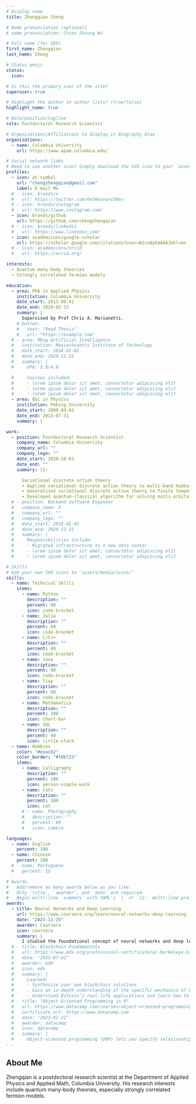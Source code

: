 ```yaml
---
# Display name
title: Zhengqian Cheng

# Name pronunciation (optional)
# name_pronunciation: Chien Shiung Wu

# Full name (for SEO)
first_name: Zhengqian
last_name: Cheng

# Status emoji
status:
  icon:

# Is this the primary user of the site?
superuser: true

# Highlight the author in author lists? (true/false)
highlight_name: true

# Role/position/tagline
role: Postdoctoral Research Scientist

# Organizations/Affiliations to display in Biography blox
organizations:
  - name: Columbia University
    url: https://www.apam.columbia.edu/

# Social network links
# Need to use another icon? Simply download the SVG icon to your `assets/media/icons/` folder.
profiles:
  - icon: at-symbol
    url: "chengzhengqian@gmail.com"
    label: E-mail Me
  # - icon: brands/x
  #   url: https://twitter.com/GetResearchDev
  # - icon: brands/instagram
  #   url: https://www.instagram.com/
  - icon: brands/github
    url: https://github.com/chengzhengqian
  # - icon: brands/linkedin
  #   url: https://www.linkedin.com/
  - icon: academicons/google-scholar
    url: https://scholar.google.com/citations?user=N1vsNyEAAAAJ&hl=en
  # - icon: academicons/orcid
  #   url: https://orcid.org/

interests:
  - Quantum many-body theories
  - Strongly correlated fermion models

education:
  - area: PhD in Applied Physics
    institution: Columbia University
    date_start: 2013-09-01
    date_end: 2020-02-15
    summary: |
      Supervised by Prof Chris A. Marianetti.
    # button:
    #   text: "Read Thesis"
    #   url: "https://example.com"
  # - area: MEng Artificial Intelligence
  #   institution: Massachusetts Institute of Technology
  #   date_start: 2016-01-01
  #   date_end: 2020-12-31
  #   summary: |
  #     GPA: 3.8/4.0

  #     Courses included:
  #     - lorem ipsum dolor sit amet, consectetur adipiscing elit
  #     - lorem ipsum dolor sit amet, consectetur adipiscing elit
  #     - lorem ipsum dolor sit amet, consectetur adipiscing elit
  - area: BSc in Physics
    institution: Peking University
    date_start: 2009-09-01
    date_end: 2013-07-31
    summary: |

work:
  - position: Postdoctoral Research Scientist
    company_name: Columbia University
    company_url: ""
    company_logo: ""
    date_start: 2020-10-01
    date_end: ""
    summary: |2-

      Variational discrete action theory
      - Applied variational discrete action theory to multi-band Hubbard models and strongly correlated systems.
      - Generalized variational discrete action theory to finite temperature, real time, and non-equilibrium cases.
      - Developed quantum-classical algorithm for solving multi-orbital Hubbard model.
  # - position: Backend Software Engineer
  #   company_name: X
  #   company_url: ""
  #   company_logo: ""
  #   date_start: 2016-01-01
  #   date_end: 2020-12-31
  #   summary: |
  #     Responsibilities include:
  #     - Migrated infrastructure to a new data center
  #     - lorem ipsum dolor sit amet, consectetur adipiscing elit
  #     - lorem ipsum dolor sit amet, consectetur adipiscing elit

# Skills
# Add your own SVG icons to `assets/media/icons/`
skills:
  - name: Technical Skills
    items:
      - name: Python
        description: ""
        percent: 80
        icon: code-bracket
      - name: Julia
        description: ""
        percent: 80
        icon: code-bracket
      - name: C/C++
        description: ""
        percent: 80
        icon: code-bracket
      - name: Java
        description: ""
        percent: 80
        icon: code-bracket
      - name: lisp
        description: ""
        percent: 80
        icon: code-bracket
      - name: Mathematica
        description: ""
        percent: 100
        icon: chart-bar
      - name: SQL
        description: ""
        percent: 40
        icon: circle-stack
  - name: Hobbies
    color: "#eeac02"
    color_border: "#f0bf23"
    items:
      - name: Calligraphy
        description: ""
        percent: 100
        icon: person-simple-walk
      - name: Cats
        description: ""
        percent: 100
        icon: cat
      # - name: Photography
      #   description: ""
      #   percent: 80
      #   icon: camera

languages:
  - name: English
    percent: 100
  - name: Chinese
    percent: 100
  # - name: Portuguese
  #   percent: 25

# Awards.
#   Add/remove as many awards below as you like.
#   Only `title`, `awarder`, and `date` are required.
#   Begin multi-line `summary` with YAML's `|` or `|2-` multi-line prefix and indent 2 spaces below.
awards:
  - title: Neural Networks and Deep Learning
    url: https://www.coursera.org/learn/neural-networks-deep-learning
    date: "2023-11-25"
    awarder: Coursera
    icon: coursera
    summary: |
      I studied the foundational concept of neural networks and deep learning. By the end, I was familiar with the significant technological trends driving the rise of deep learning; build, train, and apply fully connected deep neural networks; implement efficient (vectorized) neural networks; identify key parameters in a neural network’s architecture; and apply deep learning to your own applications.
  # - title: Blockchain Fundamentals
  #   url: https://www.edx.org/professional-certificate/uc-berkeleyx-blockchain-fundamentals
  #   date: "2023-07-01"
  #   awarder: edX
  #   icon: edx
  #   summary: |
  #     Learned:
  #     - Synthesize your own blockchain solutions
  #     - Gain an in-depth understanding of the specific mechanics of Bitcoin
  #     - Understand Bitcoin’s real-life applications and learn how to attack and destroy Bitcoin, Ethereum, smart contracts and Dapps, and alternatives to Bitcoin’s Proof-of-Work consensus algorithm
  # - title: "Object-Oriented Programming in R"
  #   url: https://www.datacamp.com/courses/object-oriented-programming-with-s3-and-r6-in-r
  #   certificate_url: https://www.datacamp.com
  #   date: "2023-01-21"
  #   awarder: datacamp
  #   icon: datacamp
  #   summary: |
  #     Object-oriented programming (OOP) lets you specify relationships between functions and the objects that they can act on, helping you manage complexity in your code. This is an intermediate level course, providing an introduction to OOP, using the S3 and R6 systems. S3 is a great day-to-day R programming tool that simplifies some of the functions that you write. R6 is especially useful for industry-specific analyses, working with web APIs, and building GUIs.
---
```


## About Me

Zhengqian is a postdoctoral research scientist at the Department of Applied Physics and Applied Math, Columbia University. His research interests include quantum many-body theories, especially strongly correlated fermion models.
